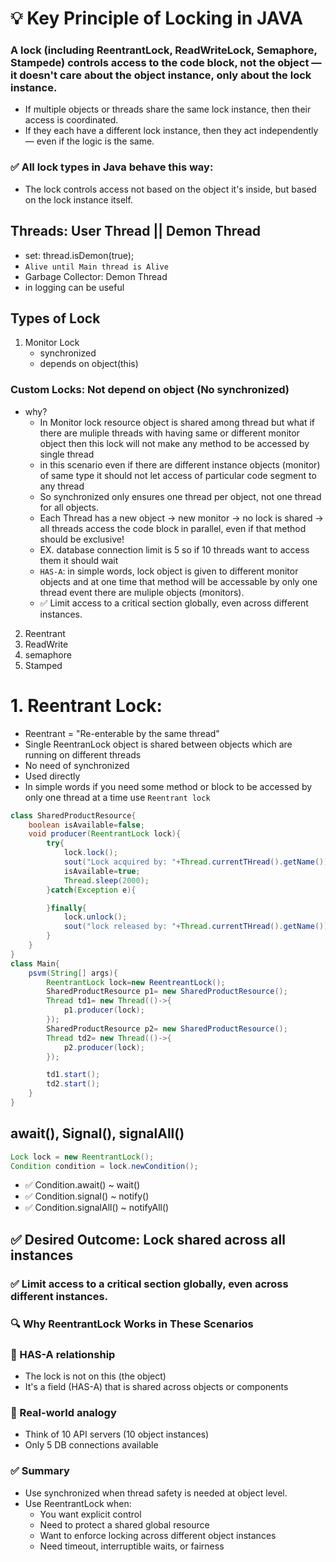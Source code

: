 # 💡 Key Principle of Locking in JAVA
### A lock (including ReentrantLock, ReadWriteLock, Semaphore, Stampede) controls access to the code block, not the object — it doesn't care about the object instance, only about the lock instance.
- If multiple objects or threads share the same lock instance, then their access is coordinated.
- If they each have a different lock instance, then they act independently — even if the logic is the same.
### ✅ All lock types in Java behave this way:
- The lock controls access not based on the object it's inside, but based on the lock instance itself.
## Threads: User Thread || Demon Thread
- set: thread.isDemon(true);
-  `Alive until Main thread is Alive`
- Garbage Collector: Demon Thread
- in logging can be useful

## Types of Lock

1. Monitor Lock 
   - synchronized
   - depends on object(this)
### Custom Locks: Not depend on object (No synchronized)
   - why?
       - In Monitor lock resource object is shared among thread but what if there are muliple threads with having same or different monitor object then this lock will not make any method to be accessed by single thread
       - in this scenario even if there are different instance objects (monitor) of same type it should not let access of particular code segment to any thread
       - So synchronized only ensures one thread per object, not one thread for all objects.
       - Each Thread has a new object → new monitor → no lock is shared → all threads access the code block in parallel, even if that method should be exclusive!
       - EX. database connection limit is 5 so if 10 threads want to access them it should wait 
       - `HAS-A`: in simple words, lock object is given to different monitor objects and at one time that method will be accessable by only one thread event there are muliple objects (monitors).
       - ✅ Limit access to a critical section globally, even across different instances.
2. Reentrant 
3. ReadWrite
4. semaphore
5. Stamped
# 1. Reentrant Lock:
-  Reentrant = "Re-enterable by the same thread"
- Single ReentranLock object is shared between objects which are running on different threads
- No need of synchronized
- Used directly 
- In simple words if you need some method or block to be accessed by only one thread at a time use `Reentrant lock`
```java
class SharedProductResource{
    boolean isAvailable=false;
    void producer(ReentrantLock lock){
        try{
            lock.lock();
            sout("Lock acquired by: "+Thread.currentTHread().getName());
            isAvailable=true;
            Thread.sleep(2000);
        }catch(Exception e){

        }finally{
            lock.unlock();
            sout("lock released by: "+Thread.currentTHread().getName());
        }
    }
}
class Main{
    psvm(String[] args){
        ReentrantLock lock=new ReentreantLock();
        SharedProductResource p1= new SharedProductResource();
        Thread td1= new Thread(()->{
            p1.producer(lock);
        });
        SharedProductResource p2= new SharedProductResource();
        Thread td2= new Thread(()->{
            p2.producer(lock);
        });

        td1.start();
        td2.start();
    }
}
```
## await(), Signal(), signalAll()
```java
Lock lock = new ReentrantLock();
Condition condition = lock.newCondition();
```
- ✅ Condition.await() ~ wait()
- ✅ Condition.signal() ~ notify()
- ✅ Condition.signalAll() ~ notifyAll()
## ✅ Desired Outcome: Lock shared across all instances
### ✅ Limit access to a critical section globally, even across different instances.
### 🔍 Why ReentrantLock Works in These Scenarios
### 🔸 HAS-A relationship
- The lock is not on this (the object)
- It's a field (HAS-A) that is shared across objects or components

### 🔸 Real-world analogy
- Think of 10 API servers (10 object instances)
- Only 5 DB connections available


### ✅ Summary
- Use synchronized when thread safety is needed at object level.
- Use ReentrantLock when:
   - You want explicit control
   - Need to protect a shared global resource
   - Want to enforce locking across different object instances
   - Need timeout, interruptible waits, or fairness

